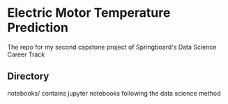 # Electric Motor Temperature Prediction
The repo for my second capstone project of Springboard's Data Science Career Track

## Directory
notebooks/ contains jupyter notebooks following the data science method
